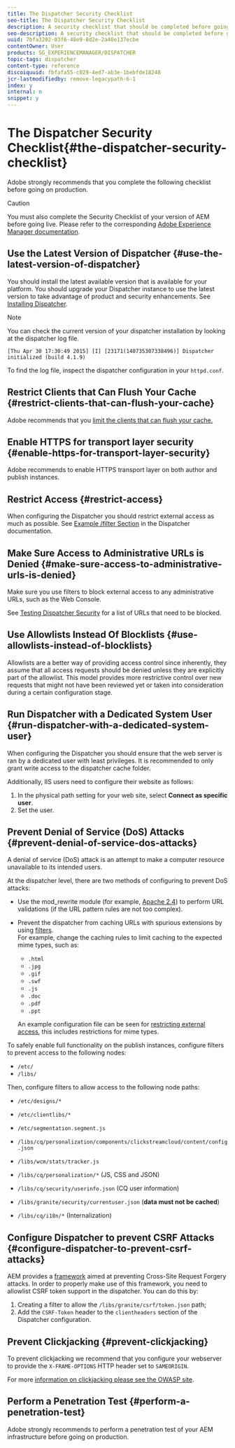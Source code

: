 ```yaml
---
title: The Dispatcher Security Checklist
seo-title: The Dispatcher Security Checklist
description: A security checklist that should be completed before going on production.
seo-description: A security checklist that should be completed before going on production.
uuid: 7bfa3202-03f6-48e9-8d2e-2a40e137ecbe
contentOwner: User
products: SG_EXPERIENCEMANAGER/DISPATCHER
topic-tags: dispatcher
content-type: reference
discoiquuid: fbfafa55-c029-4ed7-ab3e-1bebfde18248
jcr-lastmodifiedby: remove-legacypath-6-1
index: y
internal: n
snippet: y
---
```


# The Dispatcher Security Checklist{#the-dispatcher-security-checklist}

<!-- 

Comment Type: remark
Last Modified By: unknown unknown (ims-author-00AF43764F54BE740A490D44@AdobeID)
Last Modified Date: 2015-06-05T05:14:35.365-0400

<p>Food for thought listed on <a href="https://jira.corp.adobe.com/browse/DOC-5649">DOC-5649</a>. To be considered while proof-reading.</p> 
<p> </p>

 -->

Adobe strongly recommends that you complete the following checklist before going on production.

>[!CAUTION]
>
>You must also complete the Security Checklist of your version of AEM before going live. Please refer to the corresponding [Adobe Experience Manager documentation](https://helpx.adobe.com/experience-manager/6-3/sites/administering/using/security-checklist.html).

## Use the Latest Version of Dispatcher {#use-the-latest-version-of-dispatcher}

You should install the latest available version that is available for your platform. You should upgrade your Dispatcher instance to use the latest version to take advantage of product and security enhancements. See [Installing Dispatcher](dispatcher-install.md).

>[!NOTE]
>
>You can check the current version of your dispatcher installation by looking at the dispatcher log file. 
>
>`[Thu Apr 30 17:30:49 2015] [I] [23171(140735307338496)] Dispatcher initialized (build 4.1.9)`
>
>To find the log file, inspect the dispatcher configuration in your `httpd.conf`.

## Restrict Clients that Can Flush Your Cache {#restrict-clients-that-can-flush-your-cache}

Adobe recommends that you [limit the clients that can flush your cache.](dispatcher-configuration.md#limiting-the-clients-that-can-flush-the-cache)

## Enable HTTPS for transport layer security {#enable-https-for-transport-layer-security}

Adobe recommends to enable HTTPS transport layer on both author and publish instances.

<!-- 

Comment Type: remark
Last Modified By: unknown unknown (ims-author-00AF43764F54BE740A490D44@AdobeID)
Last Modified Date: 2015-06-26T04:41:28.841-0400

<p>Recommended to have SSL termination, front end SSL.</p> 
<p>Question is do we want to have SSL communication between dispatcher and AEM instances (publish and/or author).</p> 
<p>We might want to have two items:</p> 
<ul> 
 <li>MUST HTTPS clients -&gt; dispatcher / load balancer</li> 
 <li>NICE load balancer -&gt; dispatcher<br /> </li> 
 <li>NICE dispatcher -&gt; instances if sensitive information such as credit cards / or infrastructure requirements such as DMZ</li> 
</ul>

 -->

## Restrict Access {#restrict-access}

When configuring the Dispatcher you should restrict external access as much as possible. See [Example /filter Section](dispatcher-configuration.md#main-pars_184_1_title) in the Dispatcher documentation.

## Make Sure Access to Administrative URLs is Denied {#make-sure-access-to-administrative-urls-is-denied}

Make sure you use filters to block external access to any administrative URLs, such as the Web Console.

See [Testing Dispatcher Security](dispatcher-configuration.md#testing-dispatcher-security) for a list of URLs that need to be blocked.

## Use Allowlists Instead Of Blocklists {#use-allowlists-instead-of-blocklists}

Allowlists are a better way of providing access control since inherently, they assume that all access requests should be denied unless they are explicitly part of the allowlist. This model provides more restrictive control over new requests that might not have been reviewed yet or taken into consideration during a certain configuration stage.

## Run Dispatcher with a Dedicated System User {#run-dispatcher-with-a-dedicated-system-user}

When configuring the Dispatcher you should ensure that the web server is ran by a dedicated user with least privileges. It is recommended to only grant write access to the dispatcher cache folder.

Additionally, IIS users need to configure their website as follows:

1. In the physical path setting for your web site, select **Connect as specific user**.
1. Set the user.

## Prevent Denial of Service (DoS) Attacks {#prevent-denial-of-service-dos-attacks}

A denial of service (DoS) attack is an attempt to make a computer resource unavailable to its intended users.

At the dispatcher level, there are two methods of configuring to prevent DoS attacks: [](https://docs.adobe.com/content/docs/en/dispatcher.html#/filter (Filters))

* Use the mod_rewrite module (for example, [Apache 2.4](https://httpd.apache.org/docs/2.4/mod/mod_rewrite.html)) to perform URL validations (if the URL pattern rules are not too complex).

* Prevent the dispatcher from caching URLs with spurious extensions by using [filters](dispatcher-configuration.md#configuring-access-to-conten-tfilter).  
  For example, change the caching rules to limit caching to the expected mime types, such as:

    * `.html`
    * `.jpg`
    * `.gif`
    * `.swf`
    * `.js`
    * `.doc`
    * `.pdf`
    * `.ppt`

  An example configuration file can be seen for [restricting external access](#restrict-access), this includes restrictions for mime types.

To safely enable full functionality on the publish instances, configure filters to prevent access to the following nodes:

* `/etc/`
* `/libs/`

Then, configure filters to allow access to the following node paths:

* `/etc/designs/*`
* `/etc/clientlibs/*`
* `/etc/segmentation.segment.js`
* `/libs/cq/personalization/components/clickstreamcloud/content/config.json`
* `/libs/wcm/stats/tracker.js`
* `/libs/cq/personalization/*` (JS, CSS and JSON)
* `/libs/cq/security/userinfo.json` (CQ user information)
* `/libs/granite/security/currentuser.json` (**data must not be cached**)  

* `/libs/cq/i18n/*` (Internalization)

<!-- 

Comment Type: remark
Last Modified By: unknown unknown (ims-author-00AF43764F54BE740A490D44@AdobeID)
Last Modified Date: 2015-06-26T04:38:17.016-0400

<p>We need to highlight whether a path applies to all versions or specific ones.<br /> </p>

 -->

## Configure Dispatcher to prevent CSRF Attacks {#configure-dispatcher-to-prevent-csrf-attacks}

AEM provides a [framework](https://helpx.adobe.com/experience-manager/6-3/sites/administering/using/security-checklist.html#verification-steps) aimed at preventing Cross-Site Request Forgery attacks. In order to properly make use of this framework, you need to allowlist CSRF token support in the dispatcher. You can do this by:

1. Creating a filter to allow the `/libs/granite/csrf/token.json` path;
1. Add the `CSRF-Token` header to the `clientheaders` section of the Dispatcher configuration.

## Prevent Clickjacking {#prevent-clickjacking}

To prevent clickjacking we recommend that you configure your webserver to provide the `X-FRAME-OPTIONS` HTTP header set to `SAMEORIGIN`.  
  
For more [information on clickjacking please see the OWASP site](https://www.owasp.org/index.php/Clickjacking).

## Perform a Penetration Test {#perform-a-penetration-test}

Adobe strongly recommends to perform a penetration test of your AEM infrastructure before going on production.  

